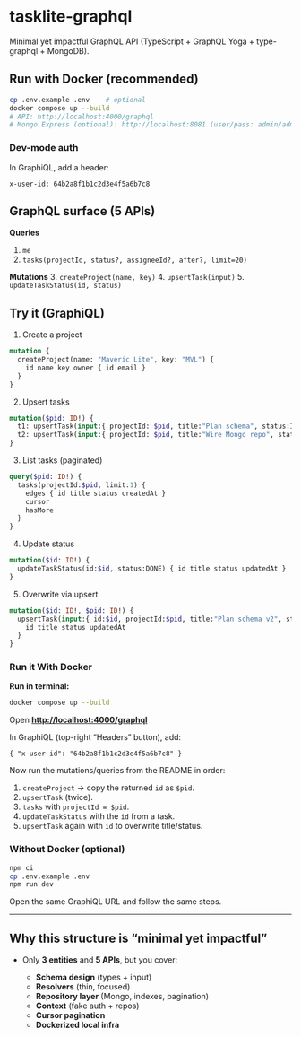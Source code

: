 # tasklite-graphql

Minimal yet impactful GraphQL API (TypeScript + GraphQL Yoga + type-graphql + MongoDB).

## Run with Docker (recommended)
```bash
cp .env.example .env    # optional
docker compose up --build
# API: http://localhost:4000/graphql
# Mongo Express (optional): http://localhost:8081 (user/pass: admin/admin)
````

### Dev-mode auth

In GraphiQL, add a header:

```
x-user-id: 64b2a8f1b1c2d3e4f5a6b7c8
```

## GraphQL surface (5 APIs)

**Queries**

1. `me`
2. `tasks(projectId, status?, assigneeId?, after?, limit=20)`

**Mutations**
3\. `createProject(name, key)`
4\. `upsertTask(input)`
5\. `updateTaskStatus(id, status)`

## Try it (GraphiQL)

1. Create a project

```graphql
mutation {
  createProject(name: "Maveric Lite", key: "MVL") {
    id name key owner { id email }
  }
}
```

2. Upsert tasks

```graphql
mutation($pid: ID!) {
  t1: upsertTask(input:{ projectId: $pid, title:"Plan schema", status:IN_PROGRESS }) { id title status }
  t2: upsertTask(input:{ projectId: $pid, title:"Wire Mongo repo", status:TODO }) { id title status }
}
```

3. List tasks (paginated)

```graphql
query($pid: ID!) {
  tasks(projectId:$pid, limit:1) {
    edges { id title status createdAt }
    cursor
    hasMore
  }
}
```

4. Update status

```graphql
mutation($id: ID!) {
  updateTaskStatus(id:$id, status:DONE) { id title status updatedAt }
}
```

5. Overwrite via upsert

```graphql
mutation($id: ID!, $pid: ID!) {
  upsertTask(input:{ id:$id, projectId:$pid, title:"Plan schema v2", status:DONE }) {
    id title status updatedAt
  }
}
```





### Run it With Docker

**Run in terminal:**

```bash
docker compose up --build
```

Open **[http://localhost:4000/graphql](http://localhost:4000/graphql)** 

In GraphiQL (top-right “Headers” button), add:

```
{ "x-user-id": "64b2a8f1b1c2d3e4f5a6b7c8" }
```

Now run the mutations/queries from the README in order:

1. `createProject` → copy the returned `id` as `$pid`.
2. `upsertTask` (twice).
3. `tasks` with `projectId = $pid`.
4. `updateTaskStatus` with the `id` from a task.
5. `upsertTask` again with `id` to overwrite title/status.

### Without Docker (optional)

```bash
npm ci
cp .env.example .env
npm run dev
```

Open the same GraphiQL URL and follow the same steps.

---

## Why this structure is “minimal yet impactful”

* Only **3 entities** and **5 APIs**, but you cover:

  * **Schema design** (types + input)
  * **Resolvers** (thin, focused)
  * **Repository layer** (Mongo, indexes, pagination)
  * **Context** (fake auth + repos)
  * **Cursor pagination**
  * **Dockerized local infra**

